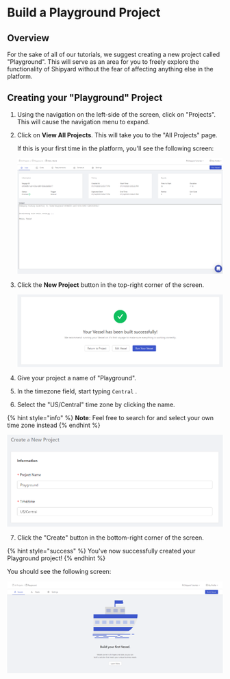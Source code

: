 # Build a Playground Project

## Overview

For the sake of all of our tutorials, we suggest creating a new project called "Playground". This will serve as an area for you to freely explore the functionality of Shipyard without the fear of affecting anything else in the platform.

## Creating your "Playground" Project

1. Using the navigation on the left-side of the screen, click on "Projects". This will cause the navigation menu to expand.
2. Click on **View All Projects**. This will take you to the "All Projects" page.  
  
   If this is your first time in the platform, you'll see the following screen:  


   ![](../.gitbook/assets/image%20%2817%29.png)

  

3. Click the **New Project** button in the top-right corner of the screen.  


   ![](../.gitbook/assets/image%20%2814%29.png)

4. Give your project a name of "Playground".
5. In the timezone field, start typing `Central` .
6. Select the "US/Central" time zone by clicking the name.

{% hint style="info" %}
**Note**: Feel free to search for and select your own time zone instead
{% endhint %}

![](../.gitbook/assets/image.png)

7. Click the "Create" button in the bottom-right corner of the screen.

{% hint style="success" %}
You've now successfully created your Playground project!
{% endhint %}

 You should see the following screen:  


![](../.gitbook/assets/image%20%2815%29.png)



